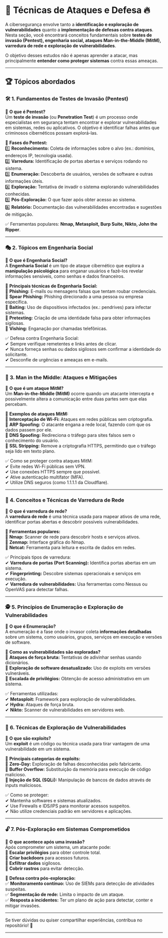 # 🔹 **Técnicas de Ataques e Defesa** 🔥  

A cibersegurança envolve tanto a **identificação e exploração de vulnerabilidades** quanto a **implementação de defesas contra ataques**. Nesta seção, você encontrará conceitos fundamentais sobre **testes de invasão (Pentest), engenharia social, ataques Man-in-the-Middle (MitM), varredura de rede e exploração de vulnerabilidades**.  

O objetivo desses estudos não é apenas aprender a atacar, mas principalmente **entender como proteger sistemas** contra essas ameaças.  

---

## 🏆 **Tópicos abordados**  

### 🛠 **1. Fundamentos de Testes de Invasão (Pentest)**  
📌 **O que é Pentest?**  
Um **teste de invasão** (ou **Penetration Test**) é um processo onde especialistas em segurança tentam encontrar e explorar vulnerabilidades em sistemas, redes ou aplicativos. O objetivo é identificar falhas antes que criminosos cibernéticos possam explorá-las.  

📌 **Fases do Pentest:**  
1️⃣ **Reconhecimento:** Coleta de informações sobre o alvo (ex.: domínios, endereços IP, tecnologia usada).  
2️⃣ **Varredura:** Identificação de portas abertas e serviços rodando no sistema.  
3️⃣ **Enumeração:** Descoberta de usuários, versões de software e outras informações úteis.  
4️⃣ **Exploração:** Tentativa de invadir o sistema explorando vulnerabilidades conhecidas.  
5️⃣ **Pós-Exploração:** O que fazer após obter acesso ao sistema.  
6️⃣ **Relatório:** Documentação das vulnerabilidades encontradas e sugestões de mitigação.  

✅ Ferramentas populares: **Nmap, Metasploit, Burp Suite, Nikto, John the Ripper**.  

---

### 🎭 **2. Tópicos em Engenharia Social**  
📌 **O que é Engenharia Social?**  
A **Engenharia Social** é um tipo de ataque cibernético que explora a **manipulação psicológica** para enganar usuários e fazê-los revelar informações sensíveis, como senhas e dados financeiros.  

📌 **Principais técnicas de Engenharia Social:**  
🔹 **Phishing:** E-mails ou mensagens falsas que tentam roubar credenciais.  
🔹 **Spear Phishing:** Phishing direcionado a uma pessoa ou empresa específica.  
🔹 **Baiting:** Uso de dispositivos infectados (ex.: pendrives) para infectar sistemas.  
🔹 **Pretexting:** Criação de uma identidade falsa para obter informações sigilosas.  
🔹 **Vishing:** Enganação por chamadas telefônicas.  

✅ Defesa contra Engenharia Social:  
✔ Sempre verifique remetentes e links antes de clicar.  
✔ Nunca forneça senhas ou dados sigilosos sem confirmar a identidade do solicitante.  
✔ Desconfie de urgências e ameaças em e-mails.  

---

### 🔗 **3. Man in the Middle: Ataques e Mitigações**  
📌 **O que é um ataque MitM?**  
Um **Man-in-the-Middle (MitM)** ocorre quando um atacante intercepta e possivelmente altera a comunicação entre duas partes sem que elas percebam.  

📌 **Exemplos de ataques MitM:**  
🔹 **Interceptação de Wi-Fi:** Ataques em redes públicas sem criptografia.  
🔹 **ARP Spoofing:** O atacante engana a rede local, fazendo com que os dados passem por ele.  
🔹 **DNS Spoofing:** Redireciona o tráfego para sites falsos sem o conhecimento do usuário.  
🔹 **SSL Stripping:** Remove a criptografia HTTPS, permitindo que o tráfego seja lido em texto plano.  

✅ Como se proteger contra ataques MitM:  
✔ Evite redes Wi-Fi públicas sem VPN.  
✔ Use conexões HTTPS sempre que possível.  
✔ Ative autenticação multifator (MFA).  
✔ Utilize DNS seguros (como 1.1.1.1 da Cloudflare).  

---

### 📡 **4. Conceitos e Técnicas de Varredura de Rede**  
📌 **O que é varredura de rede?**  
A **varredura de rede** é uma técnica usada para mapear ativos de uma rede, identificar portas abertas e descobrir possíveis vulnerabilidades.  

📌 **Ferramentas populares:**  
🔹 **Nmap:** Scanner de rede para descobrir hosts e serviços ativos.  
🔹 **Zenmap:** Interface gráfica do Nmap.  
🔹 **Netcat:** Ferramenta para leitura e escrita de dados em redes.  

✅ Principais tipos de varredura:  
✔ **Varredura de portas (Port Scanning):** Identifica portas abertas em um sistema.  
✔ **Fingerprinting:** Descobre sistemas operacionais e serviços em execução.  
✔ **Varredura de vulnerabilidades:** Usa ferramentas como Nessus ou OpenVAS para detectar falhas.  

---

### 🕵️ **5. Princípios de Enumeração e Exploração de Vulnerabilidades**  
📌 **O que é Enumeração?**  
A enumeração é a fase onde o invasor coleta **informações detalhadas** sobre um sistema, como usuários, grupos, serviços em execução e versões de software.  

📌 **Como as vulnerabilidades são exploradas?**  
🔹 **Ataques de força bruta:** Tentativas de adivinhar senhas usando dicionários.  
🔹 **Exploração de software desatualizado:** Uso de exploits em versões vulneráveis.  
🔹 **Escalada de privilégios:** Obtenção de acesso administrativo em um sistema.  

✅ Ferramentas utilizadas:  
✔ **Metasploit:** Framework para exploração de vulnerabilidades.  
✔ **Hydra:** Ataques de força bruta.  
✔ **Nikto:** Scanner de vulnerabilidades em servidores web.  

---

### 🧩 **6. Técnicas de Exploração de Vulnerabilidades**  
📌 **O que são exploits?**  
Um **exploit** é um código ou técnica usada para tirar vantagem de uma vulnerabilidade em um sistema.  

📌 **Principais categorias de exploits:**  
🔹 **Zero-Day:** Exploração de falhas desconhecidas pelo fabricante.  
🔹 **Buffer Overflow:** Substituição da memória para execução de código malicioso.  
🔹 **Injeção de SQL (SQLi):** Manipulação de bancos de dados através de inputs maliciosos.  

✅ Como se proteger:  
✔ Mantenha softwares e sistemas atualizados.  
✔ Use Firewalls e IDS/IPS para monitorar acessos suspeitos.  
✔ Não utilize credenciais padrão em servidores e aplicações.  

---

### 🔓 **7. Pós-Exploração em Sistemas Comprometidos**  
📌 **O que acontece após uma invasão?**  
Após comprometer um sistema, um atacante pode:  
🔹 **Escalar privilégios** para obter controle total.  
🔹 **Criar backdoors** para acessos futuros.  
🔹 **Exfiltrar dados** sigilosos.  
🔹 **Cobrir rastros** para evitar detecção.  

📌 **Defesa contra pós-exploração:**  
✅ **Monitoramento contínuo:** Uso de SIEMs para detecção de atividades suspeitas.  
✅ **Segmentação de rede:** Limita o impacto de um ataque.  
✅ **Resposta a incidentes:** Ter um plano de ação para detectar, conter e mitigar invasões.  

---
Se tiver dúvidas ou quiser compartilhar experiências, contribua no repositório! 🚀  

---
